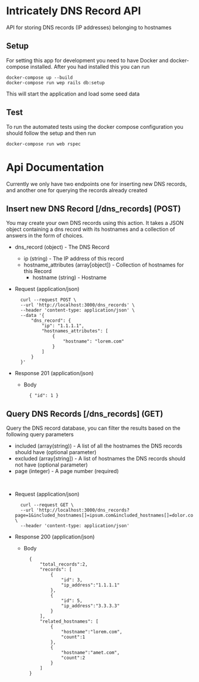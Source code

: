# Intricately DNS Record API

API for storing DNS records (IP addresses) belonging to hostnames

## Setup

For setting this app for development you need to have Docker and docker-compose installed. After you had installed this
you can run 

    docker-compose up --build
    docker-compose run wep rails db:setup
    
This will start the application and load some seed data


## Test

To run the automated tests using the docker compose configuration you should follow the setup and then run

    docker-compose run web rspec


# Api Documentation

Currently we only have two endpoints one for inserting new DNS records, and another one for querying the records already created

## Insert new DNS Record [/dns_records] (POST)

You may create your own DNS records using this action. It takes a JSON object
containing a dns record with its hostnames and a collection of answers in the form of choices.

+ dns_record (object) - The DNS Record
  + ip (string) - The IP address of this record
  + hostname_attributes (array[object]) - Collection of hostnames for this Record
    + hostname (string) - Hostname

+ Request (application/json)

        curl --request POST \
        --url 'http://localhost:3000/dns_records' \
        --header 'content-type: application/json' \
        --data '{
            "dns_record": {
                "ip": "1.1.1.1",
                "hostnames_attributes": [
                    {
                        "hostname": "lorem.com"
                    }
                ]
            }
        }'
        
+ Response 201 (application/json)

    + Body
    
            { "id": 1 }
        

## Query DNS Records [/dns_records] (GET)

Query the DNS record database, you can filter the results based on the following query parameters

+ included (array(string)) - A list of all the hostnames the DNS records should have (optional parameter)
+ excluded (array[string]) - A list of hostnames the DNS records should not have (optional parameter)
+ page (integer) - A page number (required)

<br/>

+ Request (application/json)

        curl --request GET \
        --url 'http://localhost:3000/dns_records?page=1&included_hostnames[]=ipsum.com&included_hostnames[]=dolor.com&excluded_hostnames[]=sit.com' \
        --header 'content-type: application/json'
        
+ Response 200 (application/json)

    + Body
      
            {
                "total_records":2,
                "records": [
                    { 
                        "id": 3,
                        "ip_address":"1.1.1.1"
                    },
                    {
                        "id": 5,
                        "ip_address":"3.3.3.3"
                    }
                ],
                "related_hostnames": [
                    {
                        "hostname":"lorem.com",
                        "count":1
                    },
                    {
                        "hostname":"amet.com",
                        "count":2
                    }
                ]
            }

